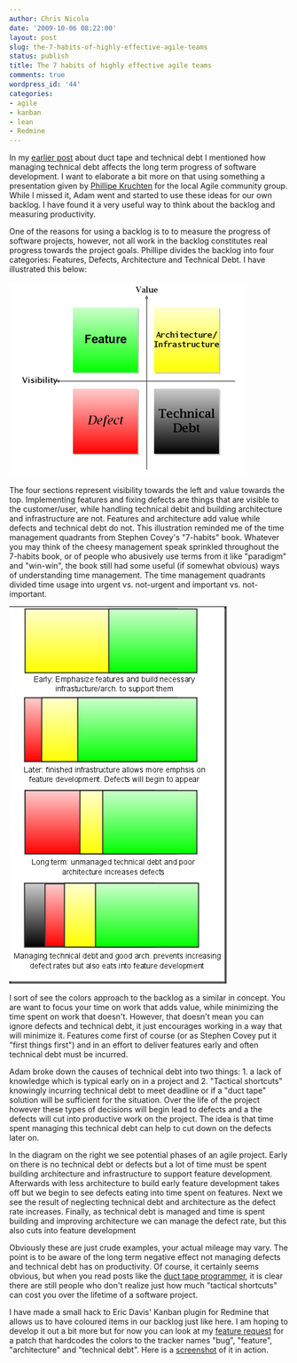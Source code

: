 ```yaml
---
author: Chris Nicola
date: '2009-10-06 08:22:00'
layout: post
slug: the-7-habits-of-highly-effective-agile-teams
status: publish
title: The 7 habits of highly effective agile teams
comments: true
wordpress_id: '44'
categories:
- agile
- kanban
- lean
- Redmine
---
```


In my [earlier post][1] about duct tape and technical debt I mentioned how managing technical debt affects the long term progress of software development.  I want to elaborate a bit more on that using something a presentation given by [Phillipe Kruchten][2] for the local Agile community group.  While I missed it,  Adam went and started to use these ideas for our own backlog.  I have found it a very useful way to think about the backlog and measuring productivity.

<!--more-->

One of the reasons for using a backlog is to to measure the progress of software projects, however, not all work in the backlog constitutes real progress towards the project goals.  Phillipe divides the backlog into four categories: Features, Defects, Architecture and Technical Debt.  I have illustrated this below:

![Colored_Backlog][3]

The four sections represent visibility towards the left and value towards the top.  Implementing features and fixing defects are things that are visible to the customer/user, while handling technical debit and building architecture and infrastructure are not.  Features and architecture add value while defects and technical debt do not.  This illustration reminded me of the time management quadrants from Stephen Covey's "7-habits" book.  Whatever you may think of the cheesy management speak sprinkled throughout the 7-habits book, or of people who abusively use terms from it like "paradigm" and "win-win", the book still had some useful (if somewhat obvious) ways of understanding time management.  The time management quadrants divided time usage into urgent vs. not-urgent and important vs. not-important.

![ColoredVelocity][5]

I sort of see the colors approach to the backlog as a similar in concept.  You are want to focus your time on work that adds value, while minimizing the time spent on work that doesn't.  However, that doesn't mean you can ignore defects and technical debt, it just encourages working in a way that will minimize it.  Features come first of course (or as Stephen Covey put it "first things first") and in an effort to deliver features early and often technical debt must be incurred. 

Adam broke down the causes of technical debt into two things: 1. a lack of knowledge which is typical early on in a project and 2. "Tactical shortcuts" knowingly incurring technical debt to meet deadline or if a "duct tape" solution will be sufficient for the situation.  Over the life of the project however these types of decisions will begin lead to defects and a the defects will cut into productive work on the project.  The idea is that time spent managing this technical debt can help to cut down on the defects later on.

In the diagram on the right we see potential phases of an agile project.  Early on there is no technical debt or defects but a lot of time must be spent building architecture and infrastructure to support feature development.  Afterwards with less architecture to build early feature development takes off but we begin to see defects eating into time spent on features.  Next we see the result of neglecting technical debt and architecture as the defect rate increases.  Finally, as technical debt is managed and time is spent building and improving architecture we can manage the defect rate, but this also cuts into feature development

Obviously these are just crude examples, your actual mileage may vary.  The point is to be aware of the long term negative effect not managing defects and technical debt has on productivity.  Of course, it certainly seems obvious, but when you read posts like the [duct tape programmer][7], it is clear there are still people who don't realize just how much "tactical shortcuts" can cost you over the lifetime of a software project.

I have made a small hack to Eric Davis' Kanban plugin for Redmine that allows us to have coloured items in our backlog just like here.  I am hoping to develop it out a bit more but for now you can look at my [feature request][8] for a patch that hardcodes the colors to the tracker names "bug", "feature", "architecture" and "technical debt".  Here is a [screenshot][9] of it in action.

   [1]: http://lucisferre.net/2009/09/28/the-technical-debt-of-red-green/
   [2]: http://philippe.kruchten.com/talks/
   [3]: /images/Colored_Backlog_thumb.png (Colored_Backlog)
   [4]: /images/Colored_Backlog.png
   [5]: /images/ColoredVelocity_thumb.png (ColoredVelocity)
   [6]: /images/ColoredVelocity.png
   [7]: http://www.joelonsoftware.com/items/2009/09/23.html
   [8]: https://projects.littlestreamsoftware.com/issues/3118
   [9]: https://projects.littlestreamsoftware.com/attachments/590/redmine_kanban_colors.jpg

